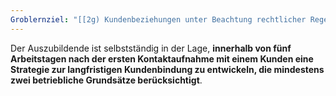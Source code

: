 ```yaml
---
Groblernziel: "[[2g) Kundenbeziehungen unter Beachtung rechtlicher Regelungen und betrieblicher Grundsätze gestalten]]"
---
```

Der Auszubildende ist selbstständig in der Lage, **innerhalb von fünf Arbeitstagen nach der ersten Kontaktaufnahme mit einem Kunden eine Strategie zur langfristigen Kundenbindung zu entwickeln, die mindestens zwei betriebliche Grundsätze berücksichtigt**.